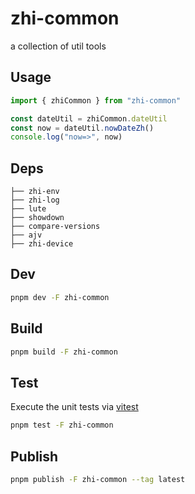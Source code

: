 # zhi-common

a collection of util tools

## Usage

```ts
import { zhiCommon } from "zhi-common"

const dateUtil = zhiCommon.dateUtil
const now = dateUtil.nowDateZh()
console.log("now=>", now)
```

## Deps

```
├── zhi-env
├── zhi-log
├── lute
├── showdown
├── compare-versions
├── ajv
├── zhi-device
```

## Dev

```bash
pnpm dev -F zhi-common
```

## Build

```bash
pnpm build -F zhi-common
```

## Test

Execute the unit tests via [vitest](https://vitest.dev)

```bash
pnpm test -F zhi-common
```

## Publish

```bash
pnpm publish -F zhi-common --tag latest
```